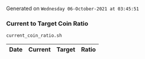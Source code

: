 Generated on `Wednesday 06-October-2021 at 03:45:51`

### Current to Target Coin Ratio
`current_coin_ratio.sh`

Date|Current|Target|Ratio
---|---|---|---
